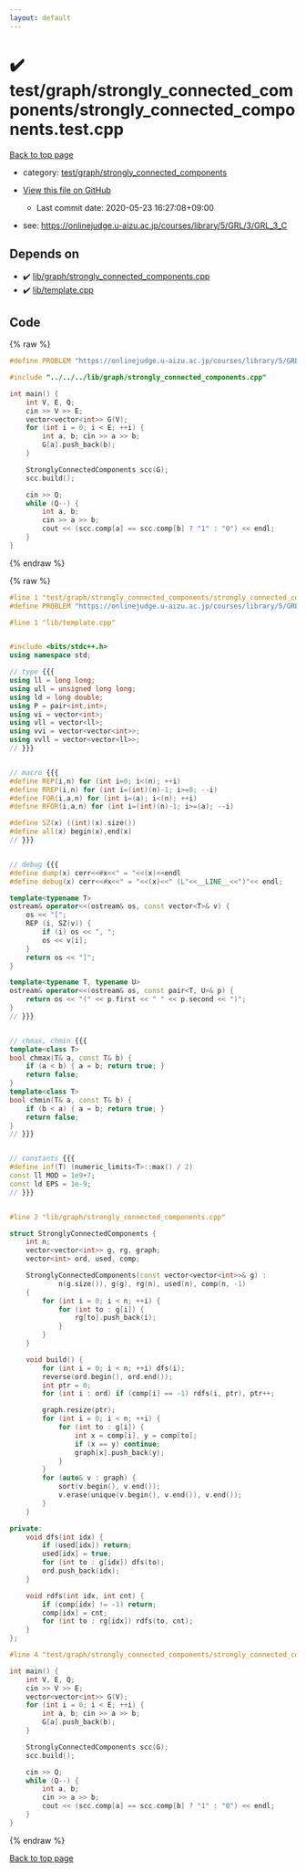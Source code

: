 ```yaml
---
layout: default
---
```


<!-- mathjax config similar to math.stackexchange -->
<script type="text/javascript" async
  src="https://cdnjs.cloudflare.com/ajax/libs/mathjax/2.7.5/MathJax.js?config=TeX-MML-AM_CHTML">
</script>
<script type="text/x-mathjax-config">
  MathJax.Hub.Config({
    TeX: { equationNumbers: { autoNumber: "AMS" }},
    tex2jax: {
      inlineMath: [ ['$','$'] ],
      processEscapes: true
    },
    "HTML-CSS": { matchFontHeight: false },
    displayAlign: "left",
    displayIndent: "2em"
  });
</script>

<script type="text/javascript" src="https://cdnjs.cloudflare.com/ajax/libs/jquery/3.4.1/jquery.min.js"></script>
<script src="https://cdn.jsdelivr.net/npm/jquery-balloon-js@1.1.2/jquery.balloon.min.js" integrity="sha256-ZEYs9VrgAeNuPvs15E39OsyOJaIkXEEt10fzxJ20+2I=" crossorigin="anonymous"></script>
<script type="text/javascript" src="../../../../assets/js/copy-button.js"></script>
<link rel="stylesheet" href="../../../../assets/css/copy-button.css" />


# :heavy_check_mark: test/graph/strongly_connected_components/strongly_connected_components.test.cpp

<a href="../../../../index.html">Back to top page</a>

* category: <a href="../../../../index.html#86cae120d42a0d43d0c5d09d870524dd">test/graph/strongly_connected_components</a>
* <a href="{{ site.github.repository_url }}/blob/master/test/graph/strongly_connected_components/strongly_connected_components.test.cpp">View this file on GitHub</a>
    - Last commit date: 2020-05-23 16:27:08+09:00


* see: <a href="https://onlinejudge.u-aizu.ac.jp/courses/library/5/GRL/3/GRL_3_C">https://onlinejudge.u-aizu.ac.jp/courses/library/5/GRL/3/GRL_3_C</a>


## Depends on

* :heavy_check_mark: <a href="../../../../library/lib/graph/strongly_connected_components.cpp.html">lib/graph/strongly_connected_components.cpp</a>
* :heavy_check_mark: <a href="../../../../library/lib/template.cpp.html">lib/template.cpp</a>


## Code

<a id="unbundled"></a>
{% raw %}
```cpp
#define PROBLEM "https://onlinejudge.u-aizu.ac.jp/courses/library/5/GRL/3/GRL_3_C"

#include "../../../lib/graph/strongly_connected_components.cpp"

int main() {
    int V, E, Q;
    cin >> V >> E;
    vector<vector<int>> G(V);
    for (int i = 0; i < E; ++i) {
        int a, b; cin >> a >> b;
        G[a].push_back(b);
    }

    StronglyConnectedComponents scc(G);
    scc.build();

    cin >> Q;
    while (Q--) {
        int a, b;
        cin >> a >> b;
        cout << (scc.comp[a] == scc.comp[b] ? "1" : "0") << endl;
    }
}

```
{% endraw %}

<a id="bundled"></a>
{% raw %}
```cpp
#line 1 "test/graph/strongly_connected_components/strongly_connected_components.test.cpp"
#define PROBLEM "https://onlinejudge.u-aizu.ac.jp/courses/library/5/GRL/3/GRL_3_C"

#line 1 "lib/template.cpp"


#include <bits/stdc++.h>
using namespace std;

// type {{{
using ll = long long;
using ull = unsigned long long;
using ld = long double;
using P = pair<int,int>;
using vi = vector<int>;
using vll = vector<ll>;
using vvi = vector<vector<int>>;
using vvll = vector<vector<ll>>;
// }}}


// macro {{{
#define REP(i,n) for (int i=0; i<(n); ++i)
#define RREP(i,n) for (int i=(int)(n)-1; i>=0; --i)
#define FOR(i,a,n) for (int i=(a); i<(n); ++i)
#define RFOR(i,a,n) for (int i=(int)(n)-1; i>=(a); --i)

#define SZ(x) ((int)(x).size())
#define all(x) begin(x),end(x)
// }}}


// debug {{{
#define dump(x) cerr<<#x<<" = "<<(x)<<endl
#define debug(x) cerr<<#x<<" = "<<(x)<<" (L"<<__LINE__<<")"<< endl;

template<typename T>
ostream& operator<<(ostream& os, const vector<T>& v) {
    os << "[";
    REP (i, SZ(v)) {
        if (i) os << ", ";
        os << v[i];
    }
    return os << "]";
}

template<typename T, typename U>
ostream& operator<<(ostream& os, const pair<T, U>& p) {
    return os << "(" << p.first << " " << p.second << ")";
}
// }}}


// chmax, chmin {{{
template<class T>
bool chmax(T& a, const T& b) {
    if (a < b) { a = b; return true; }
    return false;
}
template<class T>
bool chmin(T& a, const T& b) {
    if (b < a) { a = b; return true; }
    return false;
}
// }}}


// constants {{{
#define inf(T) (numeric_limits<T>::max() / 2)
const ll MOD = 1e9+7;
const ld EPS = 1e-9;
// }}}


#line 2 "lib/graph/strongly_connected_components.cpp"

struct StronglyConnectedComponents {
    int n;
    vector<vector<int>> g, rg, graph;
    vector<int> ord, used, comp;

    StronglyConnectedComponents(const vector<vector<int>>& g) :
            n(g.size()), g(g), rg(n), used(n), comp(n, -1)
    {
        for (int i = 0; i < n; ++i) {
            for (int to : g[i]) {
                rg[to].push_back(i);
            }
        }
    }

    void build() {
        for (int i = 0; i < n; ++i) dfs(i);
        reverse(ord.begin(), ord.end());
        int ptr = 0;
        for (int i : ord) if (comp[i] == -1) rdfs(i, ptr), ptr++;

        graph.resize(ptr);
        for (int i = 0; i < n; ++i) {
            for (int to : g[i]) {
                int x = comp[i], y = comp[to];
                if (x == y) continue;
                graph[x].push_back(y);
            }
        }
        for (auto& v : graph) {
            sort(v.begin(), v.end());
            v.erase(unique(v.begin(), v.end()), v.end());
        }
    }

private:
    void dfs(int idx) {
        if (used[idx]) return;
        used[idx] = true;
        for (int to : g[idx]) dfs(to);
        ord.push_back(idx);
    }

    void rdfs(int idx, int cnt) {
        if (comp[idx] != -1) return;
        comp[idx] = cnt;
        for (int to : rg[idx]) rdfs(to, cnt);
    }
};

#line 4 "test/graph/strongly_connected_components/strongly_connected_components.test.cpp"

int main() {
    int V, E, Q;
    cin >> V >> E;
    vector<vector<int>> G(V);
    for (int i = 0; i < E; ++i) {
        int a, b; cin >> a >> b;
        G[a].push_back(b);
    }

    StronglyConnectedComponents scc(G);
    scc.build();

    cin >> Q;
    while (Q--) {
        int a, b;
        cin >> a >> b;
        cout << (scc.comp[a] == scc.comp[b] ? "1" : "0") << endl;
    }
}

```
{% endraw %}

<a href="../../../../index.html">Back to top page</a>

